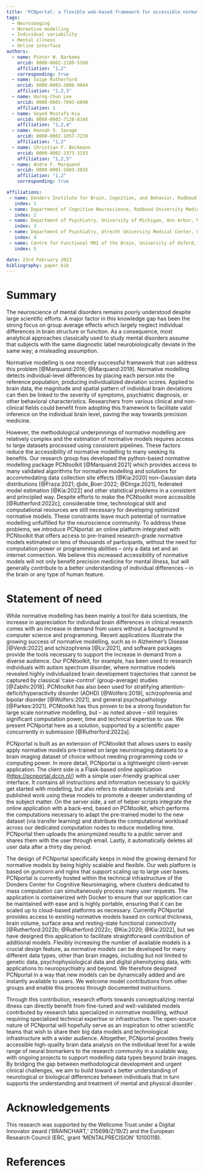 ```yaml
---
title: 'PCNportal: a flexible web-based framework for accessible normative modelling'
tags:
  - Neuroimaging
  - Normative modelling
  - Individual variability
  - Mental illness
  - Online interface
authors:
  - name: Pieter W. Barkema
    orcid: 0000-0002-2189-5160
    affiliation: "1,2"
    corresponding: true
  - name: Saige Rutherford
    orcid: 0000-0003-3006-9044
    affiliation: "1,2,3"
  - name: Hurng-Chun Lee
    orcid: 0000-0001-7693-6890
    affiliation: 1
  - name: Seyed Mostafa Kia
    orcid: 0000-0002-7128-814X
    affiliation: "1,2,4"
  - name: Hannah S. Savage
    orcid: 0000-0002-1057-7239
    affiliation: "1,2"
  - name: Christian F. Beckmann
    orcid: 0000-0002-3373-3193
    affiliation: "1,2,5"
  - name: Andre F. Marquand
    orcid: 0000-0001-5903-203X
    affiliation: "1,2"
    corresponding: true

affiliations:
 - name: Donders Institute for Brain, Cognition, and Behavior, Radboud University, Nijmegen, the Netherlands
   index: 1
 - name: Department of Cognitive Neuroscience, Radboud University Medical Center, Nijmegen, the Netherlands
   index: 2
 - name: Department of Psychiatry, University of Michigan, Ann Arbor, MI, USA
   index: 3
 - name: Department of Psychiatry, Utrecht University Medical Center, Utrecht, the Netherlands
   index: 4
 - name: Centre for Functional MRI of the Brain, University of Oxford, Oxford, UK
   index: 5

date: 23rd February 2023
bibliography: paper.bib
---
```


# Summary

The neuroscience of mental disorders remains poorly understood despite large scientific efforts. A major factor in this knowledge gap has been the strong focus on group average effects which largely neglect individual differences in brain structure or function. As a consequence, most analytical approaches classically used to study mental disorders assume that subjects with the same diagnostic label neurobiologically deviate in the same way; a misleading assumption. 

Normative modelling is one recently successful framework that can address this problem [@Marquand:2016; @Marquand:2019]. Normative modelling detects individual-level differences by placing each person into the reference population, producing individualized deviation scores. Applied to brain data, the magnitude and spatial pattern of individual brain deviations can then be linked to the severity of symptoms, psychiatric diagnosis, or other behavioral characteristics. Researchers from various clinical and non-clinical fields could benefit from adopting this framework to facilitate valid inference on the individual brain level, paving the way towards precision medicine.

However, the methodological underpinnings of normative modelling are relatively complex and the estimation of normative models requires access to large datasets processed using consistent pipelines. These factors reduce the accessibility of normative modelling to many seeking its benefits. Our research group has developed the python-based normative modelling package PCNtoolkit [@Marquand:2021] which provides access to many validated algorithms for normative modelling and solutions for accommodating data collection site effects [@Kia:2020] non-Gaussian data distributions [@Fraza:2021; @de_Boer:2022; @Dinga:2021], federated model estimation [@Kia:2022] and other statistical problems in a consistent and principled way. Despite efforts to make the PCNtoolkit more accessible  [@Rutherford:2022c], considerable time, technological skill and computational resources are still necessary for developing optimized normative models. These constraints leave much potential of normative modelling unfulfilled for the neuroscience community. To address these problems, we introduce PCNportal: an online platform integrated with PCNtoolkit that offers access to pre-trained research-grade normative models estimated on tens of thousands of participants, without the need for computation power or programming abilities – only a data set and an internet connection. We believe this increased accessibility of normative models will not only benefit precision medicine for mental illness, but will generally contribute to a better understanding of individual differences – in the brain or any type of human feature. 

# Statement of need

While normative modelling has been mainly a tool for data scientists, the increase in appreciation for individual brain differences in clinical research comes with an increase in demand from users without a background in computer science and programming. Recent applications illustrate the growing success of normative modelling, such as in Alzheimer’s Disease [@Verdi:2022] and schizophrenia [@Lv:2021], and software packages provide the tools necessary to support the increase in demand from a diverse audience. Our PCNtoolkit, for example, has been used to research individuals with autism spectrum disorder, where normative models revealed highly individualized brain development trajectories that cannot be captured by classical ‘case-control’ (group-average) studies [@Zabihi:2018]. PCNtoolkit has also been used for stratifying attention-deficit/hyperactivity disorder (ADHD) [@Wolfers:2019], schizophrenia and bipolar disorder [@Wolfers:2021], and general psychopathology [@Parkes:2021]. PCNtoolkit has thus proven to be a strong foundation for large scale normative modelling, but – as noted above – still requires significant computation power, time and technical expertise to use. We present PCNportal here as a solution, supported by a scientific paper concurrently in submission [@Rutherford:2022a].

PCNportal is built as an extension of PCNtoolkit that allows users to easily apply normative models pre-trained on large neuroimaging datasets to a brain imaging dataset of choice without needing programming code or computing power. In more detail, PCNportal is a lightweight client-server application. The client side is a Flask-based online application (https://pcnportal.dccn.nl/) with a simple user-friendly graphical user interface. It contains all instructions and information necessary to quickly get started with modelling, but also refers to elaborate tutorials and published work using these models to promote a deeper understanding of the subject matter. On the server side, a set of helper scripts integrate the online application with a back-end, based on PCNtoolkit, which performs the computations necessary to adapt the pre-trained model to the new dataset (via transfer learning) and distribute the computational workload across our dedicated computation nodes to reduce modelling time. PCNportal then uploads the anonymized results to a public server and shares them with the user through email. Lastly, it automatically deletes all user data after a thirty day period.

The design of PCNportal specifically keeps in mind the growing demand for normative models by being highly scalable and flexible. Our web platform is based on gunicorn and nginx that support scaling up to large user bases. PCNportal is currently hosted within the technical infrastructure of the Donders Center for Cognitive Neuroimaging, where clusters dedicated to mass computation can simultaneously process many user requests. The application is containerized with Docker to ensure that our application can be maintained with ease and is highly portable, ensuring that it can be scaled up to cloud-based platforms as necessary. Currently PCNportal provides access to existing normative models based on cortical thickness, brain volume, surface area and resting-state functional connectivity [@Rutherford:2022b; @Rutherford:2022c; @Kia:2020; @Kia:2022], but we have designed this application to facilitate straightforward contribution of additional models. Flexibly increasing the number of available models is a crucial design feature, as normative models can be developed for many different data types, other than brain images, including but not limited to genetic data, psychophysiological data and digital phenotyping data, with applications to neuropsychiatry and beyond. We therefore designed PCNportal in a way that new models can be dynamically added and are instantly available to users. We welcome model contributions from other groups and enable this process through documented instructions.

Through this contribution, research efforts towards conceptualizing mental illness can directly benefit from fine-tuned and well-validated models contributed by research labs specialized in normative modelling, without requiring specialized technical expertise or infrastructure. The open-source nature  of PCNportal will hopefully serve as an inspiration to other scientific teams that wish to share their big data models and technological infrastructure with a wider audience. Altogether, PCNportal provides freely accessible high-quality brain data  analysis on the individual level for a wide range of neural biomarkers to the research community in a scalable way, with ongoing projects to support modelling data types beyond brain images. By bridging the gap between methodological development and urgent clinical challenges, we aim to build toward a better understanding of neurological or biological differences between individuals that in turn supports the understanding and treatment of mental and physical disorder . 

# Acknowledgements

This research was supported by the Wellcome Trust under a Digital Innovator award (‘BRAINCHART,’ 215698/Z/19/Z)  and the European Research Council (ERC, grant ‘MENTALPRECISION’ 10100118).

# References